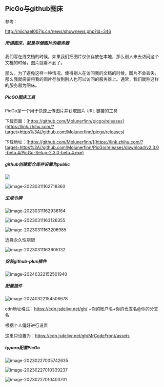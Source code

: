 ## PicGo与github图床



参考：

http://michael007js.cn/news/shownews.php?id=346



##### 所谓图床，就是存储图片的服务器

我们写在线文档的时候，如果我们把图片仅仅存放在本地，那么别人来去访问这个文档的时候，图片就看不到了。

那么，为了避免这样一种情况，使得别人在访问我的文档的时候，图片不会丢失，那么我就需要将我的图片存放到别人也可以访问的服务器上。通常，我们就称这样的服务器为图床。



##### PicGO图床工具

PicGo是一个用于快速上传图片并获取图片 URL 链接的工具

下载页面：[https://github.com/Molunerfinn/picgo/releases](https://link.zhihu.com/?target=https%3A//github.com/Molunerfinn/picgo/releases)

下载地址：[https://github.com/Molunerfinn/](https://link.zhihu.com/?target=https%3A//github.com/Molunerfinn/PicGo/releases/download/v2.3.0-beta.4/PicGo-Setup-2.3.0-beta.4.exe)



##### github创建新仓库并设置为public

![](https://cdn.jsdelivr.net/gh/MrCodeFront/assets/md/202403221532503.png)



![image-20230311162718360](https://cdn.jsdelivr.net/gh/MrCodeFront/assets/md/202403221533198.png)



##### 生成令牌

![image-20230311162936164](https://cdn.jsdelivr.net/gh/MrCodeFront/assets/md/202403221534603.png)

![image-20230311163126355](https://cdn.jsdelivr.net/gh/MrCodeFront/assets/md/202403221534198.png)



![image-20230311163206985](https://cdn.jsdelivr.net/gh/MrCodeFront/assets/md/202403221535191.png)

选择永久性期限

![image-20230311163605132](https://cdn.jsdelivr.net/gh/MrCodeFront/assets/md/202403221536054.png)





##### 安装github-plus插件

![image-20240322152501940](https://cdn.jsdelivr.net/gh/MrCodeFront/assets/md/202403221525009.png)



##### 配置插件

![image-20240322154506678](https://cdn.jsdelivr.net/gh/MrCodeFront/assets/md/202403221545748.png)

cdn地址格式：https://cdn.jsdelivr.net/gh/ +你的账户名+你的仓库名@你的分支名

根据个人偏好进行设置

这里只设置为：https://cdn.jsdelivr.net/gh/MrCodeFront/assets



##### typora配置PicGo

![image-20230227005742635](https://cdn.jsdelivr.net/gh/MrCodeFront/assets/md/202403221548874.png)

![image-20230227010339237](https://cdn.jsdelivr.net/gh/MrCodeFront/assets/md/d6A2mIc48HzrVbZ.png)

![image-20230227010403701](https://cdn.jsdelivr.net/gh/MrCodeFront/assets/md/202403221548890.png)

##### 